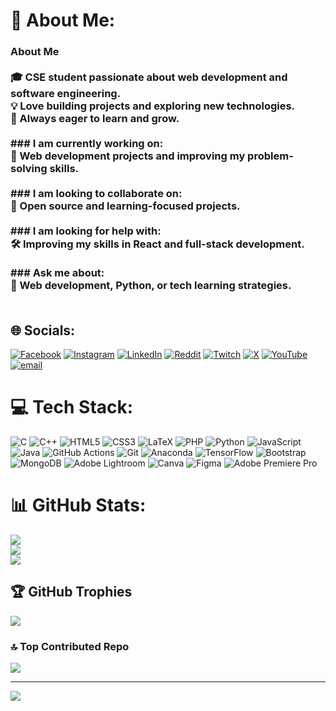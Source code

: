 # 💫 About Me:
### About Me<br><br>🎓 CSE student passionate about web development and software engineering.  <br>💡 Love building projects and exploring new technologies.  <br>🚀 Always eager to learn and grow.<br><br>### I am currently working on:<br>🌱 Web development projects and improving my problem-solving skills.<br><br>### I am looking to collaborate on:<br>🤝 Open source and learning-focused projects.<br><br>### I am looking for help with:<br>🛠️ Improving my skills in React and full-stack development.<br><br>### Ask me about:<br>💬 Web development, Python, or tech learning strategies.<br><br>


## 🌐 Socials:
[![Facebook](https://img.shields.io/badge/Facebook-%231877F2.svg?logo=Facebook&logoColor=white)](https://facebook.com/smrajking39) [![Instagram](https://img.shields.io/badge/Instagram-%23E4405F.svg?logo=Instagram&logoColor=white)](https://instagram.com/sm_rajking) [![LinkedIn](https://img.shields.io/badge/LinkedIn-%230077B5.svg?logo=linkedin&logoColor=white)](https://linkedin.com/in/smrajking) [![Reddit](https://img.shields.io/badge/Reddit-%23FF4500.svg?logo=Reddit&logoColor=white)](https://reddit.com/user/u/Fun-Anything-7644) [![Twitch](https://img.shields.io/badge/Twitch-%239146FF.svg?logo=Twitch&logoColor=white)](https://twitch.tv/rajking_69) [![X](https://img.shields.io/badge/X-black.svg?logo=X&logoColor=white)](https://x.com/@SM_Rajking) [![YouTube](https://img.shields.io/badge/YouTube-%23FF0000.svg?logo=YouTube&logoColor=white)](https://youtube.com/@@C2210SheikhMohammadRajking) [![email](https://img.shields.io/badge/Email-D14836?logo=gmail&logoColor=white)](mailto:smrajking4457@gmail.com) 

# 💻 Tech Stack:
![C](https://img.shields.io/badge/c-%2300599C.svg?style=for-the-badge&logo=c&logoColor=white) ![C++](https://img.shields.io/badge/c++-%2300599C.svg?style=for-the-badge&logo=c%2B%2B&logoColor=white) ![HTML5](https://img.shields.io/badge/html5-%23E34F26.svg?style=for-the-badge&logo=html5&logoColor=white) ![CSS3](https://img.shields.io/badge/css3-%231572B6.svg?style=for-the-badge&logo=css3&logoColor=white) ![LaTeX](https://img.shields.io/badge/latex-%23008080.svg?style=for-the-badge&logo=latex&logoColor=white) ![PHP](https://img.shields.io/badge/php-%23777BB4.svg?style=for-the-badge&logo=php&logoColor=white) ![Python](https://img.shields.io/badge/python-3670A0?style=for-the-badge&logo=python&logoColor=ffdd54) ![JavaScript](https://img.shields.io/badge/javascript-%23323330.svg?style=for-the-badge&logo=javascript&logoColor=%23F7DF1E) ![Java](https://img.shields.io/badge/java-%23ED8B00.svg?style=for-the-badge&logo=openjdk&logoColor=white) ![GitHub Actions](https://img.shields.io/badge/github%20actions-%232671E5.svg?style=for-the-badge&logo=githubactions&logoColor=white) ![Git](https://img.shields.io/badge/git-%23F05033.svg?style=for-the-badge&logo=git&logoColor=white) ![Anaconda](https://img.shields.io/badge/Anaconda-%2344A833.svg?style=for-the-badge&logo=anaconda&logoColor=white) ![TensorFlow](https://img.shields.io/badge/TensorFlow-%23FF6F00.svg?style=for-the-badge&logo=TensorFlow&logoColor=white) ![Bootstrap](https://img.shields.io/badge/bootstrap-%238511FA.svg?style=for-the-badge&logo=bootstrap&logoColor=white) ![MongoDB](https://img.shields.io/badge/MongoDB-%234ea94b.svg?style=for-the-badge&logo=mongodb&logoColor=white) ![Adobe Lightroom](https://img.shields.io/badge/Adobe%20Lightroom-31A8FF.svg?style=for-the-badge&logo=Adobe%20Lightroom&logoColor=white) ![Canva](https://img.shields.io/badge/Canva-%2300C4CC.svg?style=for-the-badge&logo=Canva&logoColor=white) ![Figma](https://img.shields.io/badge/figma-%23F24E1E.svg?style=for-the-badge&logo=figma&logoColor=white) ![Adobe Premiere Pro](https://img.shields.io/badge/Adobe%20Premiere%20Pro-9999FF.svg?style=for-the-badge&logo=Adobe%20Premiere%20Pro&logoColor=white)
# 📊 GitHub Stats:
![](https://github-readme-stats.vercel.app/api?username=rajking69&theme=merko&hide_border=true&include_all_commits=false&count_private=true)<br/>
![](https://nirzak-streak-stats.vercel.app/?user=rajking69&theme=merko&hide_border=true)<br/>
![](https://github-readme-stats.vercel.app/api/top-langs/?username=rajking69&theme=merko&hide_border=true&include_all_commits=false&count_private=true&layout=compact)

## 🏆 GitHub Trophies
![](https://github-profile-trophy.vercel.app/?username=rajking69&theme=radical&no-frame=false&no-bg=true&margin-w=4)

### 🔝 Top Contributed Repo
![](https://github-contributor-stats.vercel.app/api?username=rajking69&limit=5&theme=dark&combine_all_yearly_contributions=true)

---
[![](https://visitcount.itsvg.in/api?id=rajking69&icon=0&color=8)](https://visitcount.itsvg.in)

<!-- Proudly created with GPRM ( https://gprm.itsvg.in ) -->
